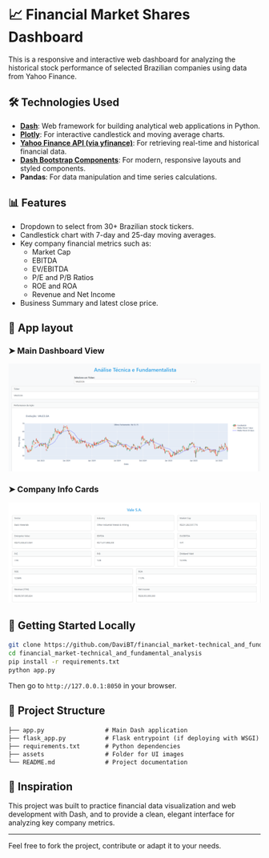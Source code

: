 
# 📈 Financial Market Shares Dashboard

This is a responsive and interactive web dashboard for analyzing the historical stock performance of selected Brazilian companies using data from Yahoo Finance.

## 🛠️ Technologies Used

- **[Dash](https://dash.plotly.com/)**: Web framework for building analytical web applications in Python.
- **[Plotly](https://plotly.com/python/)**: For interactive candlestick and moving average charts.
- **[Yahoo Finance API (via yfinance)](https://github.com/ranaroussi/yfinance)**: For retrieving real-time and historical financial data.
- **[Dash Bootstrap Components](https://dash-bootstrap-components.opensource.faculty.ai/)**: For modern, responsive layouts and styled components.
- **Pandas**: For data manipulation and time series calculations.

## 📊 Features

- Dropdown to select from 30+ Brazilian stock tickers.
- Candlestick chart with 7-day and 25-day moving averages.
- Key company financial metrics such as:
  - Market Cap
  - EBITDA
  - EV/EBITDA
  - P/E and P/B Ratios
  - ROE and ROA
  - Revenue and Net Income
- Business Summary and latest close price.

## 📸 App layout

### ➤ Main Dashboard View
![Main Dashboard](assets/dash.png)

### ➤ Company Info Cards
![Company Info](assets/company-info_1.png)

## 🚀 Getting Started Locally

```bash
git clone https://github.com/DaviBT/financial_market-technical_and_fundamental_analysis.git
cd financial_market-technical_and_fundamental_analysis
pip install -r requirements.txt
python app.py
```

Then go to `http://127.0.0.1:8050` in your browser.

## 📁 Project Structure

```
├── app.py                 # Main Dash application
├── flask_app.py           # Flask entrypoint (if deploying with WSGI)
├── requirements.txt       # Python dependencies
├── assets                 # Folder for UI images
└── README.md              # Project documentation
```

## 🧠 Inspiration

This project was built to practice financial data visualization and web development with Dash, and to provide a clean, elegant interface for analyzing key company metrics.

---

Feel free to fork the project, contribute or adapt it to your needs.
